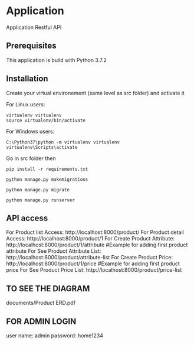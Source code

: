 # Application
Application Restful API

## Prerequisites
This application is build with Python 3.7.2

## Installation
Create your virtual environement (same level as src folder) and activate it

For Linux users:

```
virtualenv virtualenv
source virtualenv/bin/activate
```

For Windows users:

```
C:\Python37\python -m virtualenv virtualenv
virtualenv\Scripts\activate
```

Go in src folder then

```
pip install -r requirements.txt

python manage.py makemigrations

python manage.py migrate

python manage.py runserver

```

## API access
For Product list Access: http://localhost:8000/product/
For Product detail Access: http://localhost:8000/product/1
For Create Product Attribute: http://localhost:8000/product/1/attribute   #Example for adding first product attribute
For See Product Attribute List: http://localhost:8000/product/attribute-list
For Create Product Price: http://localhost:8000/product/1/price   #Example for adding first product price
For See Product Price List: http://localhost:8000/product/price-list

## TO SEE THE DIAGRAM
documents/Product ERD.pdf

## FOR ADMIN LOGIN
user name: admin
password: home1234
